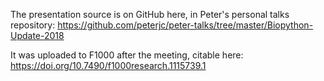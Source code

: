 The presentation source is on GitHub here, in Peter's personal talks repository:
https://github.com/peterjc/peter-talks/tree/master/Biopython-Update-2018

It was uploaded to F1000 after the meeting, citable here:
https://doi.org/10.7490/f1000research.1115739.1
